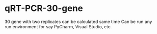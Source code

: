 # qRT-PCR-30-gene
30 gene with two replicates can be calculated same time
Can be run any run environment for say PyCharm, Visual Studio, etc.
